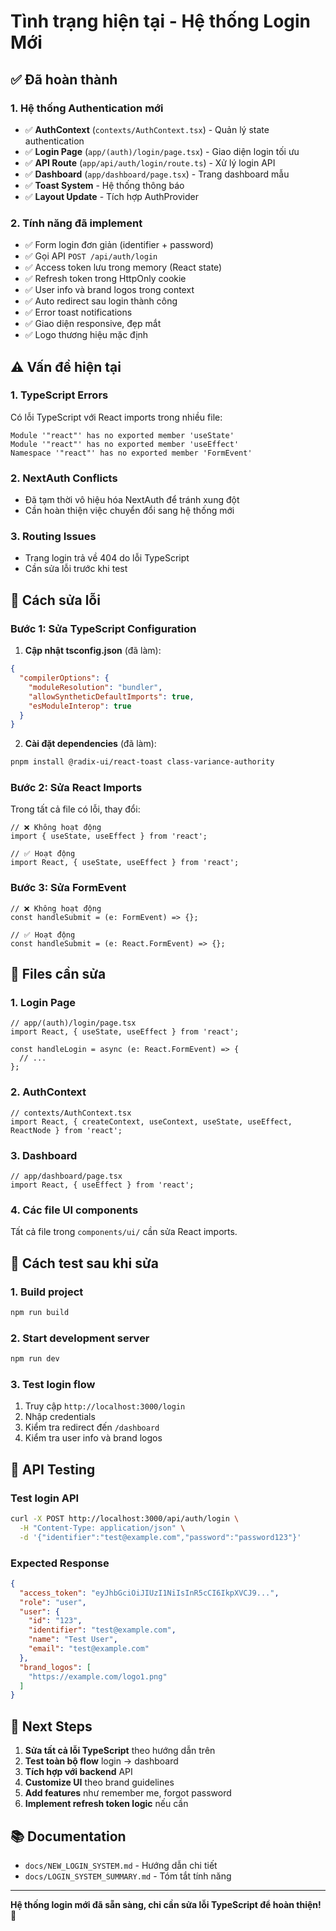 # Tình trạng hiện tại - Hệ thống Login Mới

## ✅ Đã hoàn thành

### 1. Hệ thống Authentication mới
- ✅ **AuthContext** (`contexts/AuthContext.tsx`) - Quản lý state authentication
- ✅ **Login Page** (`app/(auth)/login/page.tsx`) - Giao diện login tối ưu
- ✅ **API Route** (`app/api/auth/login/route.ts`) - Xử lý login API
- ✅ **Dashboard** (`app/dashboard/page.tsx`) - Trang dashboard mẫu
- ✅ **Toast System** - Hệ thống thông báo
- ✅ **Layout Update** - Tích hợp AuthProvider

### 2. Tính năng đã implement
- ✅ Form login đơn giản (identifier + password)
- ✅ Gọi API `POST /api/auth/login`
- ✅ Access token lưu trong memory (React state)
- ✅ Refresh token trong HttpOnly cookie
- ✅ User info và brand logos trong context
- ✅ Auto redirect sau login thành công
- ✅ Error toast notifications
- ✅ Giao diện responsive, đẹp mắt
- ✅ Logo thương hiệu mặc định

## ⚠️ Vấn đề hiện tại

### 1. TypeScript Errors
Có lỗi TypeScript với React imports trong nhiều file:

```
Module '"react"' has no exported member 'useState'
Module '"react"' has no exported member 'useEffect'
Namespace '"react"' has no exported member 'FormEvent'
```

### 2. NextAuth Conflicts
- Đã tạm thời vô hiệu hóa NextAuth để tránh xung đột
- Cần hoàn thiện việc chuyển đổi sang hệ thống mới

### 3. Routing Issues
- Trang login trả về 404 do lỗi TypeScript
- Cần sửa lỗi trước khi test

## 🔧 Cách sửa lỗi

### Bước 1: Sửa TypeScript Configuration

1. **Cập nhật tsconfig.json** (đã làm):
```json
{
  "compilerOptions": {
    "moduleResolution": "bundler",
    "allowSyntheticDefaultImports": true,
    "esModuleInterop": true
  }
}
```

2. **Cài đặt dependencies** (đã làm):
```bash
pnpm install @radix-ui/react-toast class-variance-authority
```

### Bước 2: Sửa React Imports

Trong tất cả file có lỗi, thay đổi:

```tsx
// ❌ Không hoạt động
import { useState, useEffect } from 'react';

// ✅ Hoạt động
import React, { useState, useEffect } from 'react';
```

### Bước 3: Sửa FormEvent

```tsx
// ❌ Không hoạt động
const handleSubmit = (e: FormEvent) => {};

// ✅ Hoạt động
const handleSubmit = (e: React.FormEvent) => {};
```

## 📁 Files cần sửa

### 1. Login Page
```tsx
// app/(auth)/login/page.tsx
import React, { useState, useEffect } from 'react';

const handleLogin = async (e: React.FormEvent) => {
  // ...
};
```

### 2. AuthContext
```tsx
// contexts/AuthContext.tsx
import React, { createContext, useContext, useState, useEffect, ReactNode } from 'react';
```

### 3. Dashboard
```tsx
// app/dashboard/page.tsx
import React, { useEffect } from 'react';
```

### 4. Các file UI components
Tất cả file trong `components/ui/` cần sửa React imports.

## 🚀 Cách test sau khi sửa

### 1. Build project
```bash
npm run build
```

### 2. Start development server
```bash
npm run dev
```

### 3. Test login flow
1. Truy cập `http://localhost:3000/login`
2. Nhập credentials
3. Kiểm tra redirect đến `/dashboard`
4. Kiểm tra user info và brand logos

## 📝 API Testing

### Test login API
```bash
curl -X POST http://localhost:3000/api/auth/login \
  -H "Content-Type: application/json" \
  -d '{"identifier":"test@example.com","password":"password123"}'
```

### Expected Response
```json
{
  "access_token": "eyJhbGciOiJIUzI1NiIsInR5cCI6IkpXVCJ9...",
  "role": "user",
  "user": {
    "id": "123",
    "identifier": "test@example.com",
    "name": "Test User",
    "email": "test@example.com"
  },
  "brand_logos": [
    "https://example.com/logo1.png"
  ]
}
```

## 🎯 Next Steps

1. **Sửa tất cả lỗi TypeScript** theo hướng dẫn trên
2. **Test toàn bộ flow** login → dashboard
3. **Tích hợp với backend** API
4. **Customize UI** theo brand guidelines
5. **Add features** như remember me, forgot password
6. **Implement refresh token logic** nếu cần

## 📚 Documentation

- `docs/NEW_LOGIN_SYSTEM.md` - Hướng dẫn chi tiết
- `docs/LOGIN_SYSTEM_SUMMARY.md` - Tóm tắt tính năng

---

**Hệ thống login mới đã sẵn sàng, chỉ cần sửa lỗi TypeScript để hoàn thiện!** 🎉 